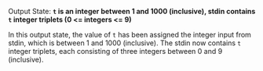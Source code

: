 Output State: **`t` is an integer between 1 and 1000 (inclusive), stdin contains `t` integer triplets (0 <= integers <= 9)**

In this output state, the value of `t` has been assigned the integer input from stdin, which is between 1 and 1000 (inclusive). The stdin now contains `t` integer triplets, each consisting of three integers between 0 and 9 (inclusive).